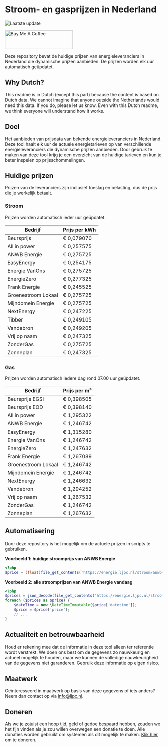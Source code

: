 # Stroom- en gasprijzen in Nederland

![Laatste update](https://img.shields.io/badge/laatste%20update-2024--12--19%2021%3A00%20CET-brightgreen)

<a href="https://www.buymeacoffee.com/Lars-" target="_blank"><img src="https://cdn.buymeacoffee.com/buttons/v2/default-orange.png" alt="Buy Me A Coffee" height="60" style="height: 60px !important;width: 217px !important;" ></a>

Deze repository bevat de huidige prijzen van energieleveranciers in Nederland die dynamische prijzen aanbieden. De prijzen worden elk uur automatisch geüpdatet.

## Why Dutch?

This readme is in Dutch (except this part) because the content is based on Dutch data. We cannot imagine that anyone outside the Netherlands would need this data. If you do, please let us know. Even with this Dutch readme, we think
everyone will understand how it works.

## Doel

Het aanbieden van prijsdata van bekende energieleveranciers in Nederland. Deze tool haalt elk uur de actuele energietarieven op van verschillende energieleveranciers die dynamische prijzen aanbieden. Door gebruik te maken van deze tool
krijg je een overzicht van de huidige tarieven en kun je beter inspelen op prijsschommelingen.

## Huidige prijzen

Prijzen van de leveranciers zijn inclusief toeslag en belasting, dus de prijs die je werkelijk betaalt.

### Stroom

Prijzen worden automatisch ieder uur geüpdatet.

 Bedrijf | Prijs per kWh 
---------|---------------
Beursprijs | € 0,079070
All in power | € 0,257575
ANWB Energie | € 0,275725
EasyEnergy | € 0,254175
Energie VanOns | € 0,275725
EnergieZero | € 0,277325
Frank Energie | € 0,245525
Groenestroom Lokaal | € 0,275725
Mijndomein Energie | € 0,275725
NextEnergy | € 0,247225
Tibber | € 0,249105
Vandebron | € 0,249205
Vrij op naam | € 0,247325
ZonderGas | € 0,275725
Zonneplan | € 0,247325


### Gas

Prijzen worden automatisch iedere dag rond 07.00 uur geüpdatet.

 Bedrijf | Prijs per m³ 
---------|--------------
Beursprijs EGSI | € 0,398505
Beursprijs EOD | € 0,398140
All in power | € 1,295322
ANWB Energie | € 1,246742
EasyEnergy | € 1,315280
Energie VanOns | € 1,246742
EnergieZero | € 1,247632
Frank Energie | € 1,267089
Groenestroom Lokaal | € 1,246742
Mijndomein Energie | € 1,246742
NextEnergy | € 1,246632
Vandebron | € 1,294252
Vrij op naam | € 1,267532
ZonderGas | € 1,246742
Zonneplan | € 1,267632


## Automatisering

Door deze repository is het mogelijk om de actuele prijzen in scripts te gebruiken.

**Voorbeeld 1: huidige stroomprijs van ANWB Energie**

```php
<?php
$price = (float)file_get_contents('https://energie.ljpc.nl/stroom/anwb-energie-nu.txt');

```

**Voorbeeld 2: alle stroomprijzen van ANWB Energie vandaag**

```php
<?php
$prices = json_decode(file_get_contents('https://energie.ljpc.nl/stroom/all-in-power-vandaag.json'),true);
foreach ($prices as $price) {
    $dateTime = new \DateTimeImmutable($price['datetime']);
    $price = $price['price'];
    // ...
}
```

## Actualiteit en betrouwbaarheid

Houd er rekening mee dat de informatie in deze tool alleen ter referentie wordt verstrekt. We doen ons best om de gegevens zo nauwkeurig en actueel mogelijk te houden, maar we kunnen de volledige nauwkeurigheid van de gegevens niet
garanderen. Gebruik deze informatie op eigen risico.

## Maatwerk

Geïnteresseerd in maatwerk op basis van deze gegevens of iets anders? Neem dan contact op
via [info@ljpc.nl](mailto:info@ljpc.nl?subject=Energie%20prijzen).

## Doneren

Als we je zojuist een hoop tijd, geld of gedoe bespaard hebben, zouden we het fijn vinden als je zou willen overwegen een
donatie te doen. Alle donaties worden gebruikt om systemen als dit mogelijk te
maken. [Klik hier](https://www.buymeacoffee.com/Lars-) om te doneren.
